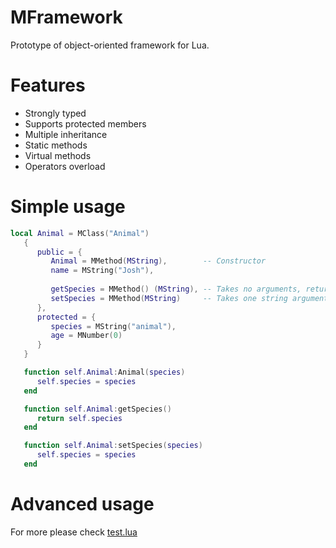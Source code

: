 # MFramework
Prototype of object-oriented framework for Lua.

# Features
- Strongly typed
- Supports protected members
- Multiple inheritance
- Static methods
- Virtual methods
- Operators overload

# Simple usage

```lua
local Animal = MClass("Animal")
   {
      public = {
         Animal = MMethod(MString),        -- Constructor
         name = MString("Josh"),
         
         getSpecies = MMethod() (MString), -- Takes no arguments, returns string
         setSpecies = MMethod(MString)     -- Takes one string argument, returns none
      },
      protected = {
         species = MString("animal"),
         age = MNumber(0)
      }
   }

   function self.Animal:Animal(species)
      self.species = species
   end

   function self.Animal:getSpecies()
      return self.species
   end

   function self.Animal:setSpecies(species)
      self.species = species
   end
```

# Advanced usage

For more please check [test.lua](../../blob/master/test.lua)
